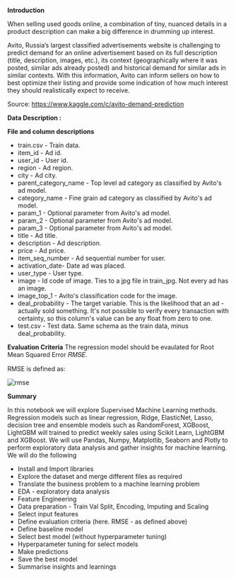 
**Introduction**

When selling used goods online, a combination of tiny, nuanced details in a product description can make a big difference in drumming up interest.

Avito, Russia’s largest classified advertisements website is challenging to predict demand for an online advertisement based on its full description (title, description, images, etc.), its context (geographically where it was posted, similar ads already posted) and historical demand for similar ads in similar contexts. With this information, Avito can inform sellers on how to best optimize their listing and provide some indication of how much interest they should realistically expect to receive.

Source: https://www.kaggle.com/c/avito-demand-prediction

**Data Description :**

**File and column descriptions**

- train.csv - Train data.
- item_id - Ad id.
- user_id - User id.
- region - Ad region.
- city - Ad city.
- parent_category_name - Top level ad category as classified by Avito's ad model.
- category_name - Fine grain ad category as classified by Avito's ad model.
- param_1 - Optional parameter from Avito's ad model.
- param_2 - Optional parameter from Avito's ad model.
- param_3 - Optional parameter from Avito's ad model.
- title - Ad title.
- description - Ad description.
- price - Ad price.
- item_seq_number - Ad sequential number for user.
- activation_date- Date ad was placed.
- user_type - User type.
- image - Id code of image. Ties to a jpg file in train_jpg. Not every ad has an image.
- image_top_1 - Avito's classification code for the image.
- deal_probability - The target variable. This is the likelihood that an ad - actually sold something. It's not possible to verify every transaction with certainty, so this column's value can be any float from zero to one.
- test.csv - Test data. Same schema as the train data, minus deal_probability.

**Evaluation Criteria**
The regression model should be evaulated for Root Mean Squared Error 𝑅𝑀𝑆𝐸.

RMSE is defined as:

![rmse](https://imgur.com/ZsHq13D.png)



**Summary**

In this notebook we will explore Supervised Machine Learning methods. Regression models such as linear regression, Ridge, ElasticNet, Lasso, decision tree and ensemble models such as RandomForest, XGBoost, LightGBM will trained to predict weekly sales using Scikit Learn, LightGBM and XGBoost. We will use Pandas, Numpy, Matplotlib, Seaborn and Plotly to perform exploratory data analysis and gather insights for machine learning. We will do the following

- Install and Import libraries
- Explore the dataset and merge different files as required
- Translate the business problem to a machine learning problem
- EDA - exploratory data analysis
- Feature Engineering
- Data preparation - Train Val Split, Encoding, Imputing and Scaling
- Select input features
- Define evaluation criteria (here. RMSE - as defined above)
- Define baseline model
- Select best model (without hyperparameter tuning)
- Hyperparameter tuning for select models
- Make predictions
- Save the best model
- Summarise insights and learnings
